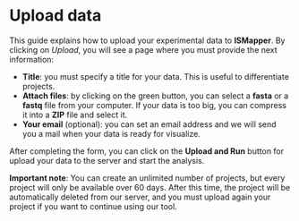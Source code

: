 # Upload data

This guide explains how to upload your experimental data to **ISMapper**. By clicking on *Upload*, you will see a page where you must provide the next information:

- **Title**: you must specify a title for your data. This is useful to differentiate projects.
- **Attach files**: by clicking on the green button, you can select a **fasta** or a **fastq** file from your computer. If your data is too big, you can compress it into a **ZIP** file and select it.
- **Your email** (optional): you can set an email address and we will send you a mail when your data is ready for visualize.

After completing the form, you can click on the **Upload and Run** button for upload your data to the server and start the analysis.

**Important note**: You can create an unlimited number of projects, but every project will only be available over 60 days. After this time, the project will be automatically deleted from our server, and you must upload again your project if you want to continue using our tool. 
